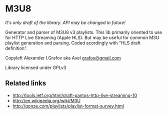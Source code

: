 M3U8
====

*It's only draft of the library. API may be changed in future!*

Generator and parser of M3U8 v3 playlists. This lib primarily oriented to use for HTTP Live Streaming (Apple HLS).
But may be useful for common M3U playlist generation and parsing.
Coded acordingly with "HLS draft definition".

Copyleft Alexander I.Grafov aka Axel <grafov@gmail.com>

Library licensed under GPLv3

Related links
-------------

* http://tools.ietf.org/html/draft-pantos-http-live-streaming-10
* http://en.wikipedia.org/wiki/M3U
* http://gonze.com/playlists/playlist-format-survey.html
